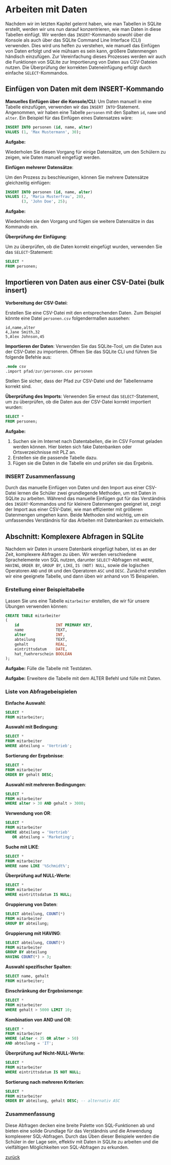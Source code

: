 # Arbeiten mit Daten

Nachdem wir im letzten Kapitel gelernt haben, wie man Tabellen in SQLite erstellt, werden wir uns nun darauf
konzentrieren, wie man Daten in diese Tabellen einfügt. Wir werden das `INSERT`-Kommando sowohl über die Konsole als
auch über das SQLite Command Line Interface (CLI) verwenden. Dies wird uns helfen zu verstehen, wie manuell das Einfügen
von Daten erfolgt und wie mühsam es sein kann, größere Datenmengen händisch einzufügen. Zur Vereinfachung dieses
Prozesses werden wir auch die Funktionen von SQLite zur Importierung von Daten aus CSV-Dateien nutzen. Die Überprüfung
der korrekten Dateneinfügung erfolgt durch einfache `SELECT`-Kommandos.

## Einfügen von Daten mit dem INSERT-Kommando

**Manuelles Einfügen über die Konsole/CLI**:
Um Daten manuell in eine Tabelle einzufügen, verwenden wir das `INSERT INTO`-Statement. Angenommen, wir haben eine
Tabelle `personen` mit den Spalten `id`, `name` und `alter`. Ein Beispiel für das Einfügen eines Datensatzes wäre:

```sql
INSERT INTO personen (id, name, alter)
VALUES (1, 'Max Mustermann', 30);
```

**Aufgabe:**

Wiederholen Sie diesen Vorgang für einige Datensätze, um den Schülern zu zeigen, wie Daten manuell eingefügt werden.

**Einfügen mehrerer Datensätze**:

Um den Prozess zu beschleunigen, können Sie mehrere Datensätze gleichzeitig einfügen:

```sql
INSERT INTO personen (id, name, alter)
VALUES (2, 'Maria Musterfrau', 28),
       (3, 'John Doe', 25);
```

**Aufgabe:**

Wiederholen sie den Vorgang und fügen sie weitere Datensätze in das Kommando ein.

**Überprüfung der Einfügung**:

Um zu überprüfen, ob die Daten korrekt eingefügt wurden, verwenden Sie das `SELECT`-Statement:

```sql
SELECT *
FROM personen;
```

## Importieren von Daten aus einer CSV-Datei (bulk insert)

**Vorbereitung der CSV-Datei**:

Erstellen Sie eine CSV-Datei mit den entsprechenden Daten. Zum Beispiel könnte eine Datei `personen.csv` folgendermaßen
aussehen:

```
id,name,alter
4,Jane Smith,32
5,Alex Johnson,45
```

**Importieren der Daten**:
Verwenden Sie das SQLite-Tool, um die Daten aus der CSV-Datei zu importieren. Öffnen Sie das SQLite CLI und führen
Sie folgende Befehle aus:

```sql
.mode csv
.import pfad/zur/personen.csv personen
```

Stellen Sie sicher, dass der Pfad zur CSV-Datei und der Tabellenname korrekt sind.

**Überprüfung des Imports**:
Verwenden Sie erneut das `SELECT`-Statement, um zu überprüfen, ob die Daten aus der CSV-Datei korrekt importiert
wurden:

```sql
SELECT *
FROM personen;
```

**Aufgabe:**

1. Suchen sie im Internet nach Datentabellen, die im CSV Format geladen werden können. Hier bieten sich fake Datenbanken
   oder Ortsverzeichnisse mit PLZ an.
2. Erstellen sie die passende Tabelle dazu.
3. Fügen sie die Daten in die Tabelle ein und prüfen sie das Ergebnis.

### INSERT Zusammenfassung

Durch das manuelle Einfügen von Daten und den Import aus einer CSV-Datei lernen die Schüler zwei grundlegende Methoden,
um mit Daten in SQLite zu arbeiten. Während das manuelle Einfügen gut für das Verständnis des `INSERT`-Kommandos und für
kleinere Datenmengen geeignet ist, zeigt der Import aus einer CSV-Datei, wie man effizienter mit größeren Datenmengen
umgehen kann. Beide Methoden sind wichtig, um ein umfassendes Verständnis für das Arbeiten mit Datenbanken zu
entwickeln.

## Abschnitt: Komplexere Abfragen in SQLite

Nachdem wir Daten in unsere Datenbank eingefügt haben, ist es an der Zeit, komplexere Abfragen zu üben. Wir werden
verschiedene Sprachelemente von SQL nutzen, darunter `SELECT`-Abfragen
mit `WHERE`, `HAVING`, `ORDER BY`, `GROUP BY`, `LIKE`, `IS (NOT) NULL`, sowie die logischen Operatoren `AND` und `OR`
und den Operatoren `ASC` und `DESC`.
Zunächst erstellen wir eine geeignete Tabelle, und dann üben wir anhand von 15 Beispielen.

### Erstellung einer Beispieltabelle

Lassen Sie uns eine Tabelle `mitarbeiter` erstellen, die wir für unsere Übungen verwenden können:

```sql
CREATE TABLE mitarbeiter
(
    id                INT PRIMARY KEY,
    name              TEXT,
    alter             INT,
    abteilung         TEXT,
    gehalt            REAL,
    eintrittsdatum    DATE,
    hat_fuehrerschein BOOLEAN
);
```
**Aufgabe:** Fülle die Tabelle mit Testdaten.

**Aufgabe:** Erweitere die Tabelle mit dem ALTER Befehl und fülle mit Daten.  

### Liste von Abfragebeispielen

**Einfache Auswahl**:

```sql
SELECT *
FROM mitarbeiter;
```

**Auswahl mit Bedingung**:

```sql
SELECT *
FROM mitarbeiter
WHERE abteilung = 'Vertrieb';
```

**Sortierung der Ergebnisse**:

```sql
SELECT *
FROM mitarbeiter
ORDER BY gehalt DESC;
```

**Auswahl mit mehreren Bedingungen**:

```sql
SELECT *
FROM mitarbeiter
WHERE alter > 30 AND gehalt > 3000;
```

**Verwendung von OR**:

```sql
SELECT *
FROM mitarbeiter
WHERE abteilung = 'Vertrieb'
   OR abteilung = 'Marketing';
```

**Suche mit LIKE**:
```sql
SELECT *
FROM mitarbeiter
WHERE name LIKE '%Schmidt%';
```

**Überprüfung auf NULL-Werte**:
```sql
SELECT *
FROM mitarbeiter
WHERE eintrittsdatum IS NULL;
```

**Gruppierung von Daten**:
```sql
SELECT abteilung, COUNT(*)
FROM mitarbeiter
GROUP BY abteilung;
```

**Gruppierung mit HAVING**:
```sql
SELECT abteilung, COUNT(*)
FROM mitarbeiter
GROUP BY abteilung
HAVING COUNT(*) > 3;
```

**Auswahl spezifischer Spalten**:
```sql
SELECT name, gehalt
FROM mitarbeiter;
```

**Einschränkung der Ergebnismenge**:
```sql
SELECT *
FROM mitarbeiter
WHERE gehalt > 5000 LIMIT 10;
```

**Kombination von AND und OR**:
```sql
SELECT *
FROM mitarbeiter
WHERE (alter < 35 OR alter > 50) 
AND abteilung = 'IT';
```

**Überprüfung auf Nicht-NULL-Werte**:
```sql
SELECT *
FROM mitarbeiter
WHERE eintrittsdatum IS NOT NULL;
```

**Sortierung nach mehreren Kriterien**:
```sql
SELECT *
FROM mitarbeiter
ORDER BY abteilung, gehalt DESC; -- alternativ ASC
```

### Zusammenfassung

Diese Abfragen decken eine breite Palette von SQL-Funktionen ab und bieten eine solide Grundlage für das Verständnis und
die Anwendung komplexerer SQL-Abfragen. Durch das Üben dieser Beispiele werden die Schüler in der Lage sein, effektiv
mit Daten in SQLite zu arbeiten und die vielfältigen Möglichkeiten von SQL-Abfragen zu erkunden.

[zurück](datenbanken.md)
